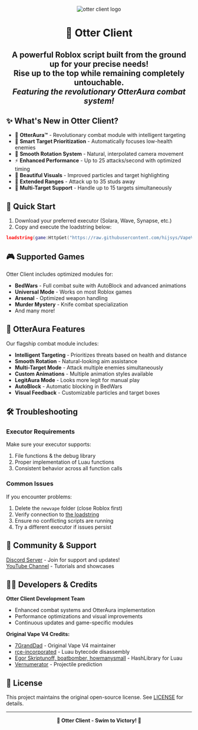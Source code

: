 <p align="center">
  <picture>
    <source media="(prefers-color-scheme: dark)" srcset="./README/vapelogo-white.png">
    <source media="(prefers-color-scheme: light)" srcset="./README/vapelogo-dark.png">
    <img alt="otter client logo" src="./README/vapelogo.png">
  </picture>
</p>
<h1 align="center">🦦 Otter Client</h1>
<h2 align="center">
  A powerful Roblox script built from the ground up for your precise needs!
  <br/>
  Rise up to the top while remaining completely untouchable.
  <br/>
  <em>Featuring the revolutionary OtterAura combat system!</em>
</h2>

## ✨ What's New in Otter Client?
- 🦦 **OtterAura™** - Revolutionary combat module with intelligent targeting
- 🎯 **Smart Target Prioritization** - Automatically focuses low-health enemies
- 🌊 **Smooth Rotation System** - Natural, interpolated camera movement
- ⚡ **Enhanced Performance** - Up to 25 attacks/second with optimized timing
- 🎨 **Beautiful Visuals** - Improved particles and target highlighting
- 📏 **Extended Ranges** - Attack up to 35 studs away
- 👥 **Multi-Target Support** - Handle up to 15 targets simultaneously

## 🚀 Quick Start
1. Download your preferred executor (Solara, Wave, Synapse, etc.)
2. Copy and execute the loadstring below:
```lua
loadstring(game:HttpGet("https://raw.githubusercontent.com/hijsys/VapeV4ForRoblox/main/NewMainScript.lua", true))()
```

## 🎮 Supported Games
Otter Client includes optimized modules for:
- **BedWars** - Full combat suite with AutoBlock and advanced animations
- **Universal Mode** - Works on most Roblox games
- **Arsenal** - Optimized weapon handling
- **Murder Mystery** - Knife combat specialization
- And many more!

## 🦦 OtterAura Features
Our flagship combat module includes:
- **Intelligent Targeting** - Prioritizes threats based on health and distance
- **Smooth Rotation** - Natural-looking aim assistance
- **Multi-Target Mode** - Attack multiple enemies simultaneously
- **Custom Animations** - Multiple animation styles available
- **LegitAura Mode** - Looks more legit for manual play
- **AutoBlock** - Automatic blocking in BedWars
- **Visual Feedback** - Customizable particles and target boxes

## 🛠️ Troubleshooting

### Executor Requirements
Make sure your executor supports:
1. File functions & the debug library
2. Proper implementation of Luau functions
3. Consistent behavior across all function calls

### Common Issues
If you encounter problems:
1. Delete the `newvape` folder (close Roblox first)
2. Verify connection to [the loadstring](https://raw.githubusercontent.com/hijsys/VapeV4ForRoblox/main/NewMainScript.lua)
3. Ensure no conflicting scripts are running
4. Try a different executor if issues persist

## 💬 Community & Support
[Discord Server](https://discord.gg/nbR79PfPBP) - Join for support and updates!
<br/>
[YouTube Channel](https://youtube.com/c/7GrandDadVape) - Tutorials and showcases

## 👨‍💻 Developers & Credits
**Otter Client Development Team**
- Enhanced combat systems and OtterAura implementation
- Performance optimizations and visual improvements
- Continuous updates and game-specific modules

**Original Vape V4 Credits:**
- [7GrandDad](https://github.com/7GrandDadPGN) - Original Vape V4 maintainer
- [rce-incorporated](https://github.com/rce-incorporated/Fiu) - Luau bytecode disassembly
- [Egor Skriptunoff, boatbomber, howmanysmall](https://devforum.roblox.com/t/open-source-hashlib/416732/1) - HashLibrary for Luau
- [Vernumerator](https://devforum.roblox.com/t/predict-projectile-ballistics-including-gravity-and-motion/1842434) - Projectile prediction

## 📜 License
This project maintains the original open-source license. See [LICENSE](LICENSE) for details.

---

<p align="center">
  <strong>🦦 Otter Client - Swim to Victory! 🦦</strong>
</p>
